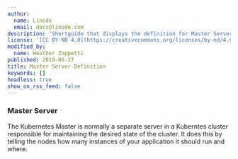 ```yaml
---
author:
  name: Linode
  email: docs@linode.com
description: 'Shortguide that displays the definition for Master Server.'
license: '[CC BY-ND 4.0](https://creativecommons.org/licenses/by-nd/4.0)'
modified_by:
  name: Heather Zoppetti
published: 2019-06-27
title: Master Server Definition
keywords: []
headless: true
show_on_rss_feed: false
---
```


### Master Server

The Kubernetes Master is normally a separate server in a Kuberntes cluster responsible for maintaining the desired state of the cluster. It does this by telling the nodes how many instances of your application it should run and where.
